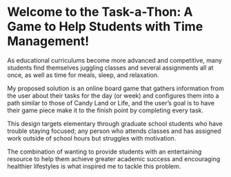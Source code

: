 # Welcome to the Task-a-Thon: A Game to Help Students with Time Management!

As educational curriculums become more advanced and competitive, many students find themselves juggling classes and several assignments all at once, as well as time for meals, sleep, and relaxation. 

My proposed solution is an online board game that gathers information from the user about their tasks for the day (or week) and configures them into a path similar to those of Candy Land or Life, and the user’s goal is to have their game piece make it to the finish point by completing every task.

This design targets elementary through graduate school students who have trouble staying focused; any person who attends classes and has assigned work outside of school hours but struggles with motivation.

The combination of wanting to provide students with an entertaining resource to help them achieve greater academic success and encouraging healthier lifestyles is what inspired me to tackle this problem.
